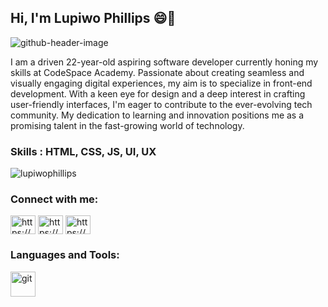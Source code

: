 ## Hi, I'm Lupiwo Phillips 😄👋

![github-header-image](https://github.com/user-attachments/assets/e2225bc5-5c36-4386-960a-ddf1442d632f)


I am a driven 22-year-old aspiring software developer currently honing my skills at CodeSpace Academy. Passionate about creating seamless and visually engaging digital experiences, my aim is to specialize in front-end development. With a keen eye for design and a deep interest in crafting user-friendly interfaces, I'm eager to contribute to the ever-evolving tech community. My dedication to learning and innovation positions me as a promising talent in the fast-growing world of technology.

<h3 align="left"> Skills : HTML, CSS, JS, UI, UX </h3>


<p align="left"> <img src="https://komarev.com/ghpvc/?username=lupiwophillips&label=Profile%20views&color=0e75b6&style=flat" alt="lupiwophillips" /> </p>

<h3 align="left">Connect with me:</h3>
<p align="left">
<a href="https://codepen.io/https://codepen.io/lupiwophillips" target="blank"><img align="center" src="https://raw.githubusercontent.com/rahuldkjain/github-profile-readme-generator/master/src/images/icons/Social/codepen.svg" alt="https://codepen.io/lupiwophillips" height="30" width="40" /></a>
<a href="https://linkedin.com/in/https://www.linkedin.com/in/lupiwo-phillips-074b24311/" target="blank"><img align="center" src="https://raw.githubusercontent.com/rahuldkjain/github-profile-readme-generator/master/src/images/icons/Social/linked-in-alt.svg" alt="https://www.linkedin.com/in/lupiwo-phillips-074b24311/" height="30" width="40" /></a>
<a href="https://instagram.com/https://www.instagram.com/dandy_the_poet/" target="blank"><img align="center" src="https://raw.githubusercontent.com/rahuldkjain/github-profile-readme-generator/master/src/images/icons/Social/instagram.svg" alt="https://www.instagram.com/dandy_the_poet/" height="30" width="40" /></a>
</p>

<h3 align="left">Languages and Tools:</h3>
<p align="left"> <a href="https://git-scm.com/" target="_blank" rel="noreferrer"> <img src="https://www.vectorlogo.zone/logos/git-scm/git-scm-icon.svg" alt="git" width="40" height="40"/> </a> </p>



